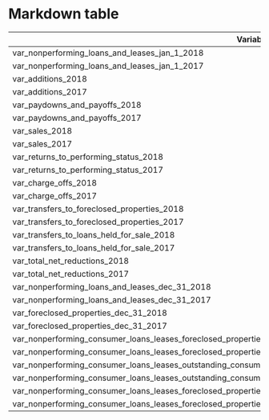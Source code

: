 
# Markdown table

| Variable Name | Value |
| --- | --- |
| var_nonperforming_loans_and_leases_jan_1_2018 | 5166 |
| var_nonperforming_loans_and_leases_jan_1_2017 | 6004 |
| var_additions_2018 | 2440 |
| var_additions_2017 | 3254 |
| var_paydowns_and_payoffs_2018 | -958 |
| var_paydowns_and_payoffs_2017 | -1052 |
| var_sales_2018 | -969 |
| var_sales_2017 | -511 |
| var_returns_to_performing_status_2018 | -1283 |
| var_returns_to_performing_status_2017 | -1438 |
| var_charge_offs_2018 | -401 |
| var_charge_offs_2017 | -676 |
| var_transfers_to_foreclosed_properties_2018 | -151 |
| var_transfers_to_foreclosed_properties_2017 | -217 |
| var_transfers_to_loans_held_for_sale_2018 | -2 |
| var_transfers_to_loans_held_for_sale_2017 | -198 |
| var_total_net_reductions_2018 | -1324 |
| var_total_net_reductions_2017 | -838 |
| var_nonperforming_loans_and_leases_dec_31_2018 | 3842 |
| var_nonperforming_loans_and_leases_dec_31_2017 | 5166 |
| var_foreclosed_properties_dec_31_2018 | 244 |
| var_foreclosed_properties_dec_31_2017 | 236 |
| var_nonperforming_consumer_loans_leases_foreclosed_properties_dec_31_2018 | 4086 |
| var_nonperforming_consumer_loans_leases_foreclosed_properties_dec_31_2017 | 5402 |
| var_nonperforming_consumer_loans_leases_outstanding_consumer_loans_leases_2018 | 0.86 |
| var_nonperforming_consumer_loans_leases_outstanding_consumer_loans_leases_2017 | 1.14 |
| var_nonperforming_consumer_loans_leases_foreclosed_properties_outstanding_consumer_loans_leases_foreclosed_properties_2018 | 0.92 |
| var_nonperforming_consumer_loans_leases_foreclosed_properties_outstanding_consumer_loans_leases_foreclosed_properties_2017 | 1.19 |
